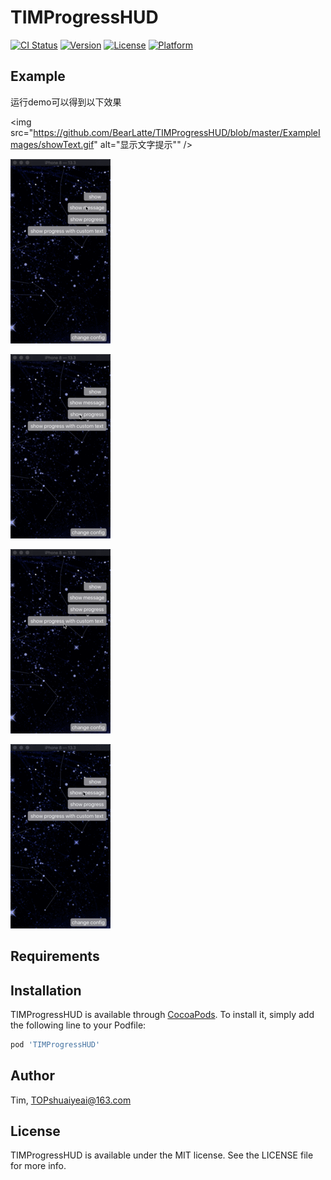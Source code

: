 # TIMProgressHUD

[![CI Status](https://img.shields.io/travis/Tim/TIMProgressHUD.svg?style=flat)](https://travis-ci.org/Tim/TIMProgressHUD)
[![Version](https://img.shields.io/cocoapods/v/TIMProgressHUD.svg?style=flat)](https://cocoapods.org/pods/TIMProgressHUD)
[![License](https://img.shields.io/cocoapods/l/TIMProgressHUD.svg?style=flat)](https://cocoapods.org/pods/TIMProgressHUD)
[![Platform](https://img.shields.io/cocoapods/p/TIMProgressHUD.svg?style=flat)](https://cocoapods.org/pods/TIMProgressHUD)

## Example

运行demo可以得到以下效果

<img src="https://github.com/BearLatte/TIMProgressHUD/blob/master/ExampleImages/showText.gif" alt="显示文字提示"" />

![显示菊花和文字提示](https://github.com/BearLatte/TIMProgressHUD/blob/master/ExampleImages/showIndicatorMessage.gif)

![显示进度提示](https://github.com/BearLatte/TIMProgressHUD/blob/master/ExampleImages/showProgress.gif)

![显示进度和自定义文字提示](https://github.com/BearLatte/TIMProgressHUD/blob/master/ExampleImages/showProgressText.gif)

![显示自定义动画](https://github.com/BearLatte/TIMProgressHUD/blob/master/ExampleImages/showCustomIndicator.gif)

## Requirements

## Installation

TIMProgressHUD is available through [CocoaPods](https://cocoapods.org). To install
it, simply add the following line to your Podfile:

```ruby
pod 'TIMProgressHUD'
```

## Author

Tim, TOPshuaiyeai@163.com

## License

TIMProgressHUD is available under the MIT license. See the LICENSE file for more info.
